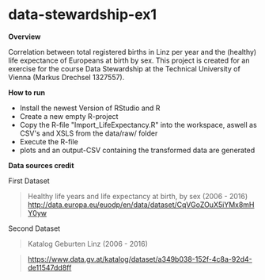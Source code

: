 # data-stewardship-ex1

**Overview**

Correlation between total registered births in Linz per year and the (healthy) life expectance of Europeans at birth by sex.
This project is created for an exercise for the course Data Stewardship at the Technical University of Vienna (Markus Drechsel 1327557).

**How to run**
- Install the newest Version of RStudio and R
- Create a new empty R-project
- Copy the R-file "Import_LifeExpectancy.R" into the workspace, aswell as CSV's and XSLS from the data/raw/ folder
- Execute the R-file
- plots and an output-CSV containing the transformed data are generated


**Data sources credit**

First Dataset
>Healthy life years and life expectancy at birth, by sex (2006 - 2016)
>http://data.europa.eu/euodp/en/data/dataset/CqVGoZOuX5iYMx8mHY0yw

Second Dataset
>Katalog Geburten Linz (2006 - 2016)

>https://www.data.gv.at/katalog/dataset/a349b038-152f-4c8a-92d4-de11547dd8ff
